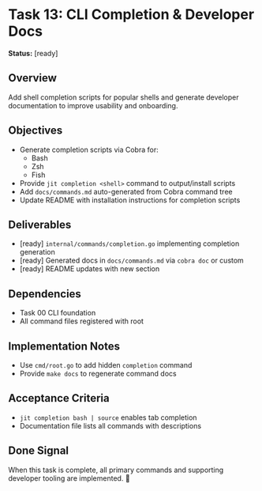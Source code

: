 # Task 13: CLI Completion & Developer Docs

**Status:** [ready]

## Overview
Add shell completion scripts for popular shells and generate developer documentation to improve usability and onboarding.

## Objectives
- Generate completion scripts via Cobra for:
  - Bash
  - Zsh
  - Fish
- Provide `jit completion <shell>` command to output/install scripts
- Add `docs/commands.md` auto-generated from Cobra command tree
- Update README with installation instructions for completion scripts

## Deliverables
- [ready] `internal/commands/completion.go` implementing completion generation
- [ready] Generated docs in `docs/commands.md` via `cobra doc` or custom
- [ready] README updates with new section

## Dependencies
- Task 00 CLI foundation
- All command files registered with root

## Implementation Notes
- Use `cmd/root.go` to add hidden `completion` command
- Provide `make docs` to regenerate command docs

## Acceptance Criteria
- `jit completion bash | source` enables tab completion
- Documentation file lists all commands with descriptions

## Done Signal
When this task is complete, all primary commands and supporting developer tooling are implemented. 🎉 